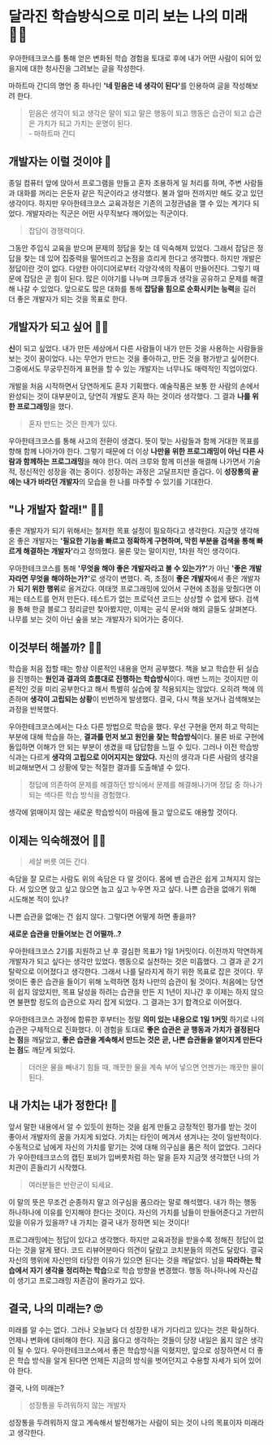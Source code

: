 # 달라진 학습방식으로 미리 보는 나의 미래 👨‍💼

우아한테크코스를 통해 얻은 변화된 학습 경험을 토대로 후에 내가 어떤 사람이 되어 있을지에 대한 청사진을 그려보는 글을 작성한다.

마하트마 간디의 명언 중 하나인 <b>'네 믿음은 네 생각이 된다'</b>를 인용하여 글을 작성해보려 한다.

> 믿음은 생각이 되고 생각은 말이 되고 말은 행동이 되고 행동은 습관이 되고 습관은 가치가 되고 가치는 운명이 된다.<br>- 마하트마 간디

## 개발자는 이럴 것이야 🤔

 종일 컴퓨터 앞에 앉아서 프로그램을 만들고 혼자 조용하게 일 처리를 하며, 주변 사람들과 대화를 꺼리는 은둔자 같은 직군이라고 생각했다. 불과 얼마 전까지만 해도 갖고 있던 생각이다. 하지만 우아한테크코스 교육과정은 기존의 고정관념을 깰 수 있는 계기다 되었다. 개발자라는 직군은 어떤 사무직보다 깨어있는 직군이다.

> 잡담이 경쟁력이다.

 그동안 주입식 교육을 받으며 문제의 정답을 찾는 데 익숙해져 있었다. 그래서 잡담은 정답을 찾는 데 있어 집중력을 떨어뜨리고 논점을 흐리게 한다고 생각했다. 하지만 개발은 정답이란 것이 없다. 다양한 아이디어로부터 각양각색의 작품이 만들어진다. 그렇기 때문에 잡담은 곧 힘이 된다. 많은 이야기를 나누며 크루들과 생각을 공유하고 문제를 해결해 나갈 수 있었다. 앞으로도 많은 대화를 통해 <b>잡담을 힘으로 순화시키는 능력</b>을 길러 더 좋은 개발자가 되는 것을 목표로 한다.

## 개발자가 되고 싶어 👨‍💻

 <b>신</b>이 되고 싶었다. 내가 만든 세상에서 다른 사람들이 내가 만든 것을 사용하는 사람들을 보는 것이 꿈이었다. 나는 무언가 만드는 것을 좋아하고, 만든 것을 평가받고 싶어한다. 그중에서도 무궁무진하게 표현을 할 수 있는 개발자는 너무나도 매력적인 직업이었다.

 개발을 처음 시작하면서 당연하게도 혼자 기획했다. 예술작품은 보통 한 사람의 손에서 완성되는 것이 대부분이고, 당연히 개발도 혼자 하는 것이라 생각했다. 그 결과 <b>나를 위한 프로그래밍</b>을 했다.

> 혼자 만드는 것은 한계가 있다.

 우아한테크코스를 통해 사고의 전환이 생겼다. 뜻이 맞는 사람들과 함께 거대한 목표를 향해 함께 나아가야 한다. 그렇기 때문에 더 이상 <b>나만을 위한 프로그래밍이 아닌 다른 사람과 함께하는 프로그래밍</b>을 해야 한다. 여러 크루와 함께 미션을 해결해 나가면서 기술적, 정신적인 성장을 겪는 중이다. 성장하는 과정은 고달프지만 즐겁다. 이 <b>성장통의 끝에는 내가 바라던 개발자</b>의 모습을 한 나를 마주할 수 있기를 기대한다.

## "나 개발자 할래!" 🙋‍♂️

 좋은 개발자가 되기 위해서는 철저한 목표 설정이 필요하다고 생각한다. 지금껏 생각해온 좋은 개발자는 <b>'필요한 기능을 빠르고 정확하게 구현하며, 막힌 부분을 검색을 통해 빠르게 해결하는 개발자'</b>라고 정의했다. 물론 맞는 말이지만, 1차원 적인 생각이다.

 우아한테크코스를 통해 <b>'무엇을 해야 좋은 개발자라고 볼 수 있는가?'</b>가 아닌 <b>'좋은 개발자라면 무엇을 해야하는가?'</b>로 생각이 변했다. 즉, 초점이 <b>좋은 개발자</b>에서 좋은 개발자가 <b>되기 위한 행위</b>로 올겨갔다. 여태껏 프로그래밍에 있어서 구현에 초점을 맞췄다면 이제는 테스트를 먼저 만든다. 테스트가 없는 프로덕션 코드는 상상할 수 없게 됐다. 검색을 통해 한글 블로그 정리글만 찾아봤지만, 이제는 공식 문서와 해외 글들도 살펴본다. 나무를 보는 것이 아닌 숲을 보는 개발자가 되어가는 중이다.

## 이것부터 해볼까? 🧑‍🏫

 학습을 처음 접할 때는 항상 이론적인 내용을 먼저 공부했다. 책을 보고 학습한 뒤 실습을 진행하는 <b>원인과 결과의 흐름대로 진행하는 학습방식</b>이다. 매번 느끼는 것이지만 이론적인 것을 미리 공부한다고 해서 특별히 실습에 잘 적용되지는  않았다. 오히려 책에 의존하며 <b>생각이 고립되는 상황</b>이 빈번하게 발생했다. 결국, 다시 책을 보거나 검색해보는 과정을 반복했다.

 우아한테크코스에서는 다소 다른 방법으로 학습을 했다. 우선 구현을 먼저 하고 막히는 부분에 대해 학습을 하는, <b>결과를 먼저 보고 원인을 찾는 학습방식</b>이다. 물론 바로 구현에 돌입하면 이해가 안 되는 부분이 생겼을 때 답답함을 느낄 수 있다. 그러나 이전 학습방식과는 다르게 <b>생각의 고립으로 이어지지는 않았다.</b> 자신의 생각과 다른 사람의 생각을 비교해보면서 그 상황에 맞는 적절한 결과를 도출해낼 수 있다. 

> 정답에 의존하여 문제를 해결하던 방식에서 문제를 해결해나가며 정답 중 하나가 되는 색다른 학습 방식을 경험했다.

 생각에 얽매이지 않는 새로운 학습방식이 마음에 들고 앞으로도 애용할 것이다.

## 이제는 익숙해졌어 🤵‍♂️

> 세살 버릇 여든 간다.

 속담을 잘 모르는 사람도 위의 속담은 다 알 것이다. 몸에 밴 습관은 쉽게 고쳐지지 않는다. 서 있으면 앉고 싶고 앉으면 눕고 싶고 누우면 자고 싶다. 나쁜 습관을 없애기 위해 시도해본 적이 있나?

 나쁜 습관을 없애는 건 쉽지 않다. 그렇다면 어떻게 하면 좋을까? 

<b>새로운 습관을 만들어보는 건 어떨까..?</b>

 우아한테크코스 2기를 지원하고 난 후 결심한 목표가 1일 1커밋이다. 이전까지 막연하게 개발자가 되고 싶다는 생각만 있었다. 행동으로 실천하는 것은 미흡했다. 그 결과 곧 2기 탈락으로 이어졌다고 생각한다. 그래서 나를 달라지게 하기 위한 목표로 잡은 것이다. 무엇이든 좋은 습관을 들이기 위해 노력하면 점차 나만의 습관이 될 것이다. 처음에는 당연히 쉽지 않았지만, 목표 달성을 하려는 습관을 만든 지 1년이 지나간 후 이제는 하지 않으면 불편할 정도의 습관으로 자리 잡게 되었다. 그 결과는 3기 합격으로 이어졌다. 

 우아한테크코스 과정에 합류한 후부터는 정말 <b>의미 있는 내용으로 1일 1커밋</b> 하기로 나의 습관은 구체적으로 진화했다. 이 경험을 토대로 <b>좋은 습관은 곧 행동과 가치가 결정된다는 점</b>을 깨달았고, <b>좋은 습관을 계속해서 만드는 것은 곧, 나쁜 습관들을 옅어지게 만든다는 점</b>도 깨닫게 되었다.

> 더러운 물을 빼내기 힘들 때, 깨끗한 물을 계속 부어 넣으면 언젠가는 깨끗한 물이 된다.

## 내 가치는 내가 정한다! 🤴

 앞서 말한 내용에서 알 수 있듯이 원하는 것을 쉽게 만들고 긍정적인 평가를 받는 것이 좋아서 개발자의 꿈을 가지게 되었다. 가치는 타인이 메겨서 생겨나는 것이 일반적이다. 수동적으로 남에게 자신의 가치를 맡기는 것에 대해 의구심을 품은 적이 없었다. 그러다가 우아한테크코스의 캡틴 포비가 입버릇처럼 하는 말을 듣자 지금껏 생각했던 나의 가치관이 흔들리기 시작했다.

> 여러분들은 반란군이 되세요.

 이 말의 뜻은 무조건 순종하지 말고 의구심을 품으라는 말로 해석했다. 내가 하는 행동 하나하나에 이유를 인지해야 한다는 것이다. 자신의 가치를 남들이 만들어준다고 가만히 있을 이유가 있을까? 내 가치는 결국 내가 정하면 되는 것이다!

 프로그래밍에는 정답이 있다고 생각했다. 하지만 교육과정을 받을수록 정해진 정답이 없다는 것을 알게 됐다. 코드 리뷰어분마다 의견이 달랐고 코치분들의 의견도 달랐다. 결국 자신의 행위에 자신만의 타당한 이유가 있으면 된다는 것을 깨달았다. 남을 <b>따라하는 학습에서 자기 생각을 정리하는 학습</b>으로 학습 방향을 변경했다. 행동 하나하나에 자신감이 생기고 프로그래밍 자존감이 올라가고 있다.

## 결국, 나의 미래는? 🙄

 미래를 알 수는 없다. 그러나 오늘보다 더 성장한 내가 기다리고 있다는 것은 확실하다. 언제나 변화에 대비해야 한다. 지금 옳다고 생각하는 것들이 당장 내일은 옳지 않은 생각이 될 수 있다. 우아한테크코스에서 좋은 학습방식을 익혔지만, 앞으로 성장하면서 더 좋은 학습 방식을 알게 된다면 언제든 지금의 방식을 벗어던지고 수용할 자세가 되어 있어야 한다. 

결국, 나의 미래는?

> 성장통을 두려워하지 않는 개발자

성장통을 두려워하지 않고 계속해서 발전해가는 사람이 되는 것이 나의 목표이자 미래라고 생각한다.

